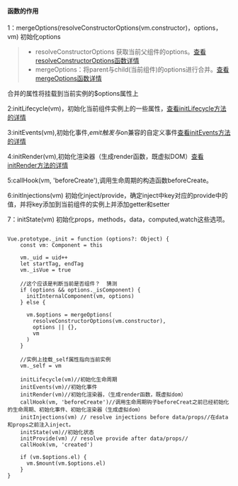 #### 函数的作用
1：mergeOptions(resolveConstructorOptions(vm.constructor)，options，vm)  初始化options
   >* resolveConstructorOptions 获取当前父组件的options。<a href="">查看resolveConstructorOptions函数详情</a>
   >* mergeOptions：将parent与child(当前组件)的options进行合并。<a href="../Vue中的一些函数/mergeOptions.md">查看mergeOptions函数详情</a>
   
  合并的属性将挂载到当前实例的$options属性上

2:initLifecycle(vm)，初始化当前组件实例上的一些属性，<a href="../初始化流程/初始化过程中的一些函数/initLifecycle初始化一些属性.md">查看initLifecycle方法的详情</a>

3:initEvents(vm),初始化事件,$emit触发与$on兼容的自定义事件<a href="../初始化流程/初始化过程中的一些函数/initEvents初始化事件($emit,$on等).md">查看initEvents方法的详情</a>

4:initRender(vm),初始化渲染器（生成render函数，既虚拟DOM）<a href="../初始化流程/初始化过程中的一些函数/initRender初始化渲染(生成render函数、虚拟DOM).md">查看initRender方法的详情</a>

5:callHook(vm, 'beforeCreate'),调用生命周期的构造函数beforeCreate。

6:initInjections(vm) 初始化inject/provide，确定inject中key对应的provide中的值，并将key添加到当前组件的实例上并添加getter和setter

7：initState(vm) 初始化props，methods，data，computed,watch这些选项。


```

Vue.prototype._init = function (options?: Object) {
    const vm: Component = this
    
    vm._uid = uid++
    let startTag, endTag
    vm._isVue = true
   
    //这个应该是判断当前是否组件？  猜测
    if (options && options._isComponent) {
      initInternalComponent(vm, options)
    } else {

      vm.$options = mergeOptions(
        resolveConstructorOptions(vm.constructor),
        options || {},
        vm
      )
    }
  
    //实例上挂载_self属性指向当前实例
    vm._self = vm

    initLifecycle(vm)//初始化生命周期
    initEvents(vm)//初始化事件
    initRender(vm)//初始化渲染器，（生成render函数，既虚拟dom）
    callHook(vm, 'beforeCreate')//调用生命周期钩子beforeCreat之前已经初始化的生命周期、初始化事件、初始化渲染器（生成虚拟dom）
    initInjections(vm) // resolve injections before data/props//在data和props之前注入inject。
    initState(vm)//初始化状态
    initProvide(vm) // resolve provide after data/props//
    callHook(vm, 'created')

    if (vm.$options.el) {
      vm.$mount(vm.$options.el)
    }
}


```